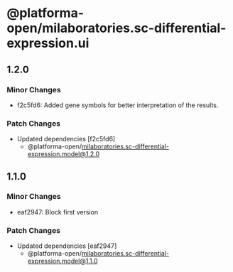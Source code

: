 # @platforma-open/milaboratories.sc-differential-expression.ui

## 1.2.0

### Minor Changes

- f2c5fd6: Added gene symbols for better interpretation of the results.

### Patch Changes

- Updated dependencies [f2c5fd6]
  - @platforma-open/milaboratories.sc-differential-expression.model@1.2.0

## 1.1.0

### Minor Changes

- eaf2947: Block first version

### Patch Changes

- Updated dependencies [eaf2947]
  - @platforma-open/milaboratories.sc-differential-expression.model@1.1.0
